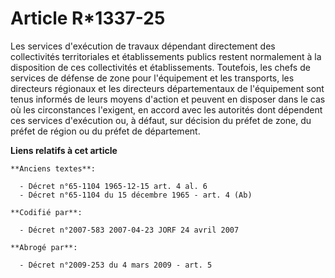 # Article R*1337-25

Les services d'exécution de travaux dépendant directement des collectivités territoriales et établissements publics restent
normalement à la disposition de ces collectivités et établissements. Toutefois, les chefs de services de défense de zone pour
l'équipement et les transports, les directeurs régionaux et les directeurs départementaux de l'équipement sont tenus informés
de leurs moyens d'action et peuvent en disposer dans le cas où les circonstances l'exigent, en accord avec les autorités dont
dépendent ces services d'exécution ou, à défaut, sur décision du préfet de zone, du préfet de région ou du préfet de
département.

**Liens relatifs à cet article**

	**Anciens textes**:

	  - Décret n°65-1104 1965-12-15 art. 4 al. 6
	  - Décret n°65-1104 du 15 décembre 1965 - art. 4 (Ab)

	**Codifié par**:

	  - Décret n°2007-583 2007-04-23 JORF 24 avril 2007

	**Abrogé par**:

	  - Décret n°2009-253 du 4 mars 2009 - art. 5
